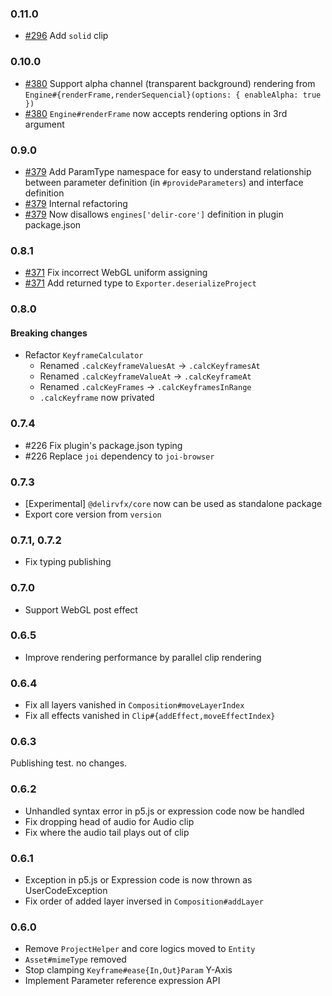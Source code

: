 ### 0.11.0
- [#296](https://github.com/ra-gg/Delir/pull/296) Add `solid` clip

### 0.10.0
- [#380](https://github.com/ra-gg/Delir/pull/380) Support alpha channel (transparent background) rendering
  from `Engine#{renderFrame,renderSequencial}(options: { enableAlpha: true })`
- [#380](https://github.com/ra-gg/Delir/pull/380) `Engine#renderFrame` now accepts rendering options in 3rd argument

### 0.9.0
- [#379](https://github.com/ra-gg/Delir/pull/379) Add ParamType namespace for easy to understand relationship between parameter definition (in `#provideParameters`) and interface definition
- [#379](https://github.com/ra-gg/Delir/pull/379) Internal refactoring
- [#379](https://github.com/ra-gg/Delir/pull/379) Now disallows `engines['delir-core']` definition in plugin package.json

### 0.8.1
- [#371](https://github.com/ra-gg/Delir/pull/371) Fix incorrect WebGL uniform assigning
- [#371](https://github.com/ra-gg/Delir/pull/371) Add returned type to `Exporter.deserializeProject`

### 0.8.0
#### Breaking changes
- Refactor `KeyframeCalculator`
  - Renamed `.calcKeyframeValuesAt` -> `.calcKeyframesAt`
  - Renamed `.calcKeyframeValueAt` -> `.calcKeyframeAt`
  - Renamed `.calcKeyFrames` -> `.calcKeyframesInRange`
  - `.calcKeyframe` now privated

### 0.7.4
- #226 Fix plugin's package.json typing
- #226 Replace `joi` dependency to `joi-browser`

### 0.7.3
- [Experimental] `@delirvfx/core` now can be used as standalone package
- Export core version from `version`

### 0.7.1, 0.7.2
- Fix typing publishing

### 0.7.0
- Support WebGL post effect

### 0.6.5
- Improve rendering performance by parallel clip rendering

### 0.6.4
- Fix all layers vanished in `Composition#moveLayerIndex`
- Fix all effects vanished in `Clip#{addEffect,moveEffectIndex}`

### 0.6.3
Publishing test. no changes.

### 0.6.2
- Unhandled syntax error in p5.js or expression code now be handled
- Fix dropping head of audio for Audio clip
- Fix where the audio tail plays out of clip

### 0.6.1
- Exception in p5.js or Expression code is now thrown as UserCodeException
- Fix order of added layer inversed in `Composition#addLayer`

### 0.6.0
- Remove `ProjectHelper` and core logics moved to `Entity`
- `Asset#mimeType` removed
- Stop clamping `Keyframe#ease{In,Out}Param` Y-Axis
- Implement Parameter reference expression API
